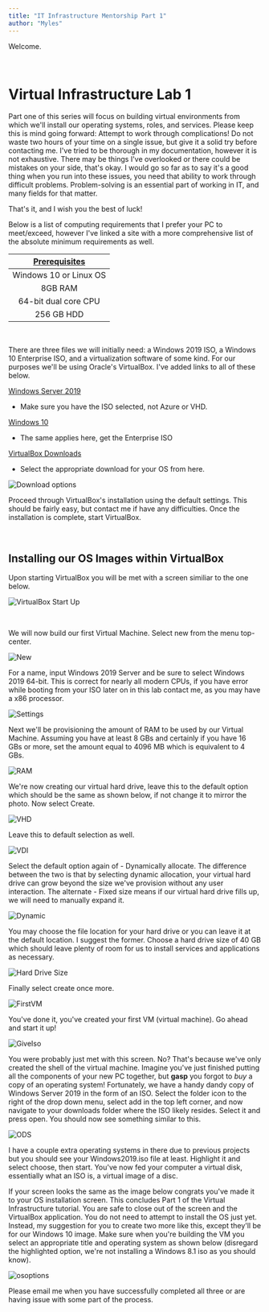```yaml
---
title: "IT Infrastructure Mentorship Part 1"
author: "Myles"
---
```


Welcome.
<br>

<br>

# Virtual Infrastructure Lab 1 

Part one of this series will focus on building virtual environments from which we'll install our operating systems, roles, and services. Please keep this is mind going forward: Attempt to work through complications! Do not waste two hours of your time on a single issue, but give it a solid try before contacting me. I've tried to be thorough in my documentation, however it is not exhaustive. There may be things I've overlooked or there could be mistakes on your side, that's okay. I would go so far as to say it's a good thing when you run into these issues, you need that ability to work through difficult problems. Problem-solving is an essential part of working in IT, and many fields for that matter. 

That's it, and I wish you the best of luck!

Below is a list of computing requirements that I prefer your PC to meet/exceed, however I've linked a site with a more comprehensive list of the absolute minimum requirements as well.

| [**Prerequisites**](https://www.techrepublic.com/article/virtualbox-everything-the-pros-need-to-know/#:~:text=Minimum%20system%20requirements%20are%3A,start%20at%2010%20GB%20each.) |
| :---:    |
| Windows 10 or Linux OS |
| 8GB RAM |
| 64-bit dual core CPU |
| 256 GB HDD |

<br>

There are three files we will initially need: a Windows 2019 ISO, a Windows 10 Enterprise ISO, and a virtualization software of some kind. For our purposes we'll be using Oracle's VirtualBox. I've added links to all of these below.
<br> 

[Windows Server 2019](https://www.microsoft.com/en-US/evalcenter/evaluate-windows-server-2019?filetype=ISO)
- Make sure you have the ISO selected, not Azure or VHD.

[Windows 10](https://www.microsoft.com/en-us/evalcenter/evaluate-windows-10-enterprise)
- The same applies here, get the Enterprise ISO

 [VirtualBox Downloads](https://www.virtualbox.org/wiki/Downloads)
 - Select the appropriate download for your OS from here.

![Download options](\assets\images\class_p1\Vboxdownload.PNG)


Proceed through VirtualBox's installation using the default settings. This should be fairly easy, but contact me if have any difficulties. Once the installation is complete, start VirtualBox. 

<br>

## Installing our OS Images within VirtualBox

Upon starting VirtualBox you will be met with a screen similiar to the one below.

![VirtualBox Start Up](\assets\images\class_p1\VboxStart.PNG)

<br>

We will now build our first Virtual Machine. Select new from the menu top-center.

![New](\assets\images\class_p1\Vboxnew.PNG)

For a name, input Windows 2019 Server and be sure to select Windows 2019 64-bit. This is correct for nearly all modern CPUs, if you have error while booting from your ISO later on in this lab contact me, as you may have a x86 processor.

![Settings](\assets\images\class_p1\2016server.PNG)

Next we'll be provisioning the amount of RAM to be used by our Virtual Machine. Assuming you have at least 8 GBs and certainly if you have 16 GBs or more, set the amount equal to 4096 MB which is equivalent to 4 GBs.

![RAM](\assets\images\class_p1\VboxRAM.PNG)

We're now creating our virtual hard drive, leave this to the default option which should be the same as shown below, if not change it to mirror the photo. Now select Create.

![VHD](\assets\images\class_p1\VboxVHD.PNG)

Leave this to default selection as well.

![VDI](\assets\images\class_p1\VboxVDI.PNG)

Select the default option again of - Dynamically allocate. The difference between the two is that by selecting dynamic allocation, your virtual hard drive can grow beyond the size we've provision without any user interaction. The alternate - Fixed size means if our virtual hard drive fills up, we will need to manually expand it.

![Dynamic](\assets\images\class_p1\VboxDynamic.PNG)

You may choose the file location for your hard drive or you can leave it at the default location. I suggest the former. Choose a hard drive size of 40 GB which should leave plenty of room for us to install services and applications as necessary.

![Hard Drive Size](\assets\images\class_p1\VboxDriveSize.PNG)

Finally select create once more.

![FirstVM](\assets\images\class_p1\VboxFirstVM.PNG)

You've done it, you've created your first VM (virtual machine). Go ahead and start it up!

![GiveIso](\assets\images\class_p1\GiveMeIso.PNG)

You were probably just met with this screen. No? That's because we've only created the shell of the virtual machine. Imagine you've just finished putting all the components of your new PC together, but **gasp** you forgot to *buy* a copy of an operating system! Fortunately, we have a handy dandy copy of Windows Server 2019 in the form of an ISO. Select the folder icon to the right of the drop down menu, select add in the top left corner, and now navigate to your downloads folder where the ISO likely resides. Select it and press open. You should now see something similar to this.

![ODS](\assets\images\class_p1\VbocODS.PNG)

I have a couple extra operating systems in there due to previous projects but you should see your Windows2019.iso file at least. Highlight it and select choose, then start. You've now fed your computer a virtual disk, essentially what an ISO is, a virtual image of a disc.

If your screen looks the same as the image below congrats you've made it to your OS installation screen. This concludes Part 1 of the Virtual Infrastructure tutorial. You are safe to close out of the screen and the VirtualBox application. You do not need to attempt to install the OS just yet. Instead, my suggestion for you to create two more like this, except they'll be for our Windows 10 image. Make sure when you're building the VM you select an appropriate title and operating system as shown below (disregard the highlighted option, we're not installing a Windows 8.1 iso as you should know).

![osoptions](\assets\images\class_p1\osoptions.png)


Please email me when you have successfully completed all three or are having issue with some part of the process.

<br>
<br>












